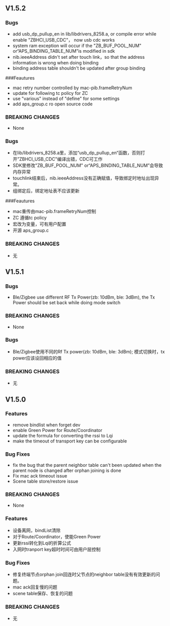 ## V1.5.2

### Bugs
*  add usb_dp_pullup_en in lib/libdrivers_8258.a, or compile error while enable "ZBHCI_USB_CDC"， now usb cdc works
*  system ram exception will occur if the "ZB_BUF_POOL_NUM" or“APS_BINDING_TABLE_NUM”is modified in sdk
*  nib.ieeeAddress didn't set after touch link，so that the address information is wrong when doing binding
*  binding address table shouldn't be updated after group binding 

###Feautures
* mac retry number controlled by mac-pib.frameRetryNum
* update for following tc policy for ZC
* use "various" instead of "define" for some settings
* add aps_group.c ro open source code

### BREAKING CHANGES
* None

### Bugs
* 在lib/libdrivers_8258.a里，添加“usb_dp_pullup_en“函数，否则打开”ZBHCI_USB_CDC"编译出错，CDC可工作
* SDK里修改"ZB_BUF_POOL_NUM" or“APS_BINDING_TABLE_NUM”会导致内存异常
* touchlink结束后，nib.ieeeAddress没有正确赋值，导致绑定时地址出现异常。
* 组绑定后，绑定地址表不应该更新

###Feautures
* mac重传由mac-pib.frameRetryNum控制
* ZC 遵循tc policy
* 宏改为变量，可有用户配置
* 开源 aps_group.c

### BREAKING CHANGES
* 无


## V1.5.1

### Bugs
* Ble/Zigbee use different RF Tx Power(zb: 10dBm, ble: 3dBm),  the Tx Power should be set back while doing mode switch

### BREAKING CHANGES
* None

### Bugs
* Ble/Zigbee使用不同的Rf Tx power(zb: 10dBm, ble: 3dBm); 模式切换时，tx power应该设回相应的值

### BREAKING CHANGES
* 无



## V1.5.0

### Features
* remove bindlist when forget dev
* enable Green Power for Route/Coordinator 
* update the formula for converting the rssi to Lqi
* make the timeout of transport key can be configurable

### Bug Fixes
* fix the bug that the parent neighbor table can't been updated when the parent node is changed after orphan 
  joining is done
* Fix mac ack timeout issue
* Scene table store/restore issue

### BREAKING CHANGES
* None

### Features
* 设备离网，bindList清除
* 对于Route/Coordinator，使能Green Power
* 更新rssi转化到Lqi的折算公式
* 入网时tranport key超时时间可由用户层控制

### Bug Fixes
* 修复终端节点orphan join回连时父节点的neighbor table没有有效更新的问题。
* mac ack回复慢的问题
* scene table保存、恢复的问题

### BREAKING CHANGES
* 无